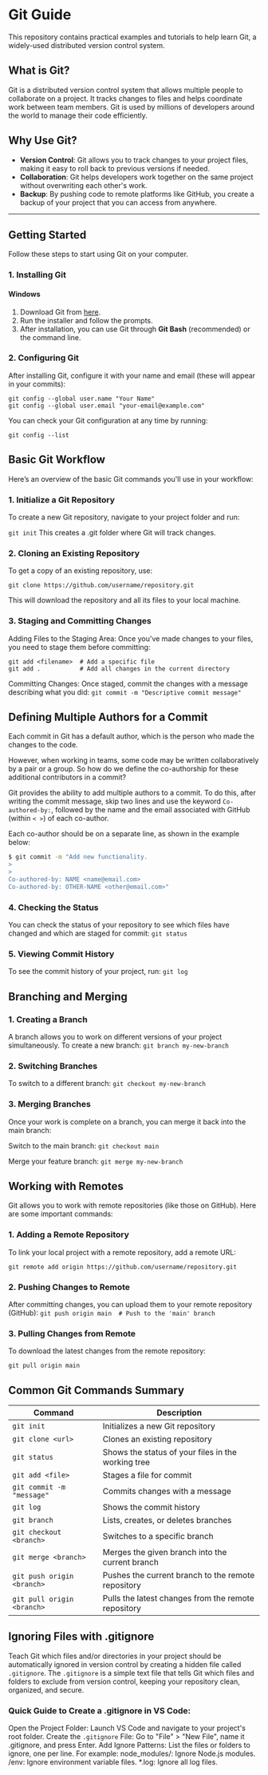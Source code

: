 # Git Guide

This repository contains practical examples and tutorials to help learn Git, a widely-used distributed version control system.

## What is Git?

Git is a distributed version control system that allows multiple people to collaborate on a project. It tracks changes to files and helps coordinate work between team members. Git is used by millions of developers around the world to manage their code efficiently.

## Why Use Git?

- **Version Control**: Git allows you to track changes to your project files, making it easy to roll back to previous versions if needed.
- **Collaboration**: Git helps developers work together on the same project without overwriting each other's work.
- **Backup**: By pushing code to remote platforms like GitHub, you create a backup of your project that you can access from anywhere.

---

## Getting Started

Follow these steps to start using Git on your computer.

### 1. Installing Git

#### Windows
1. Download Git from [here](https://git-scm.com/download/win).
2. Run the installer and follow the prompts.
3. After installation, you can use Git through **Git Bash** (recommended) or the command line.

### 2. Configuring Git 
After installing Git, configure it with your name and email (these will appear in your commits):
```
git config --global user.name "Your Name"
git config --global user.email "your-email@example.com"
```

You can check your Git configuration at any time by running:
```
git config --list
```

## Basic Git Workflow 
Here’s an overview of the basic Git commands you'll use in your workflow:

### 1. Initialize a Git Repository
To create a new Git repository, navigate to your project folder and run:

```git init```
This creates a .git folder where Git will track changes.

### 2. Cloning an Existing Repository
To get a copy of an existing repository, use:

```git clone https://github.com/username/repository.git```

This will download the repository and all its files to your local machine.

### 3. Staging and Committing Changes
Adding Files to the Staging Area:
Once you've made changes to your files, you need to stage them before committing:
```
git add <filename>  # Add a specific file
git add .           # Add all changes in the current directory
```

Committing Changes:
Once staged, commit the changes with a message describing what you did:
```git commit -m "Descriptive commit message"```

## Defining Multiple Authors for a Commit

Each commit in Git has a default author, which is the person who made the changes to the code.

However, when working in teams, some code may be written collaboratively by a pair or a group. So how do we define the co-authorship for these additional contributors in a commit?

Git provides the ability to add multiple authors to a commit. To do this, after writing the commit message, skip two lines and use the keyword `Co-authored-by:`, followed by the name and the email associated with GitHub (within `< >`) of each co-author.

Each co-author should be on a separate line, as shown in the example below:

```bash
$ git commit -m "Add new functionality.
>
>
Co-authored-by: NAME <name@email.com>
Co-authored-by: OTHER-NAME <other@email.com>"
```
### 4. Checking the Status
You can check the status of your repository to see which files have changed and which are staged for commit:
```git status```

### 5. Viewing Commit History
To see the commit history of your project, run:
```git log```

## Branching and Merging
### 1. Creating a Branch
A branch allows you to work on different versions of your project simultaneously. To create a new branch:
```git branch my-new-branch```

### 2. Switching Branches
To switch to a different branch:
```git checkout my-new-branch```

### 3. Merging Branches
Once your work is complete on a branch, you can merge it back into the main branch:

Switch to the main branch:
```git checkout main```

Merge your feature branch:
```git merge my-new-branch```

## Working with Remotes
Git allows you to work with remote repositories (like those on GitHub). Here are some important commands:

### 1. Adding a Remote Repository
To link your local project with a remote repository, add a remote URL:

```git remote add origin https://github.com/username/repository.git```

### 2. Pushing Changes to Remote
After committing changes, you can upload them to your remote repository (GitHub):
```git push origin main  # Push to the 'main' branch ```

### 3. Pulling Changes from Remote
To download the latest changes from the remote repository:

```git pull origin main```

## Common Git Commands Summary

| Command                      | Description                                        |
|------------------------------|----------------------------------------------------|
| `git init`                   | Initializes a new Git repository                   |
| `git clone <url>`            | Clones an existing repository                      |
| `git status`                 | Shows the status of your files in the working tree |
| `git add <file>`             | Stages a file for commit                           |
| `git commit -m "message"`    | Commits changes with a message                     |
| `git log`                    | Shows the commit history                           |
| `git branch`                 | Lists, creates, or deletes branches                |
| `git checkout <branch>`      | Switches to a specific branch                      |
| `git merge <branch>`         | Merges the given branch into the current branch    |
| `git push origin <branch>`   | Pushes the current branch to the remote repository |
| `git pull origin <branch>`   | Pulls the latest changes from the remote repository|

## Ignoring Files with .gitignore

Teach Git which files and/or directories in your project should be automatically ignored in version control by creating a hidden file called ```.gitignore```.
The ```.gitignore``` is a simple text file that tells Git which files and folders to exclude from version control, keeping your repository clean, organized, and secure.

### Quick Guide to Create a .gitignore in VS Code:
Open the Project Folder: Launch VS Code and navigate to your project's root folder.
Create the ```.gitignore``` File: Go to "File" > "New File", name it .gitignore, and press Enter.
Add Ignore Patterns: List the files or folders to ignore, one per line. For example:
node_modules/: Ignore Node.js modules.
/env: Ignore environment variable files.
*.log: Ignore all log files.
